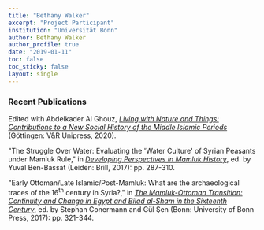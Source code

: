 ```yaml
---
title: "Bethany Walker"
excerpt: "Project Participant"
institution: "Universität Bonn"
author: Bethany Walker
author_profile: true
date: "2019-01-11"
toc: false
toc_sticky: false
layout: single
---
```


### Recent Publications

Edited with Abdelkader Al Ghouz, [*Living with Nature and Things: Contributions to a New Social History of the Middle Islamic Periods*](https://www.vandenhoeck-ruprecht-verlage.com/themen-entdecken/theologie-und-religion/islamwissenschaft/55252/living-with-nature-and-things ) (Göttingen: V&R Unipress, 2020).

"The Struggle Over Water: Evaluating the 'Water Culture' of Syrian Peasants under Mamluk Rule," in [*Developing Perspectives in Mamluk History*](https://brill.com/view/title/34463), ed. by Yuval Ben-Bassat (Leiden: Brill, 2017): pp. 287-310.

"Early Ottoman/Late Islamic/Post-Mamluk: What are the archaeological traces of the 16<sup>th</sup> century in Syria?," in [*The Mamluk-Ottoman Transition: Continuity and Change in Egypt and Bilad al-Sham in the Sixteenth Century*](https://www.vandenhoeck-ruprecht-verlage.com/en/the_mamluk_ottoman_transition/t-211/1087084/), ed. by Stephan Conermann and Gül Şen (Bonn: University of Bonn Press, 2017): pp. 321-344.
